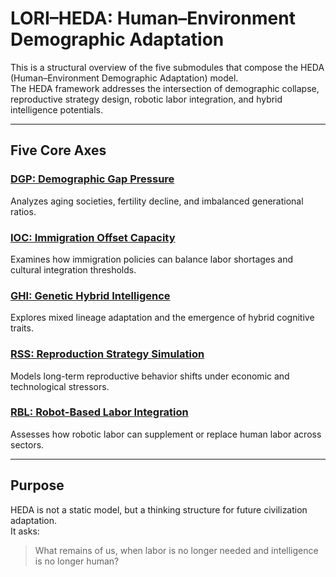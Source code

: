 # LORI–HEDA: Human–Environment Demographic Adaptation

This is a structural overview of the five submodules that compose the HEDA (Human–Environment Demographic Adaptation) model.  
The HEDA framework addresses the intersection of demographic collapse, reproductive strategy design, robotic labor integration, and hybrid intelligence potentials.

---

## Five Core Axes

### [DGP: Demographic Gap Pressure](DGP.md)
Analyzes aging societies, fertility decline, and imbalanced generational ratios.

### [IOC: Immigration Offset Capacity](IOC.md)
Examines how immigration policies can balance labor shortages and cultural integration thresholds.

### [GHI: Genetic Hybrid Intelligence](GHI.md)
Explores mixed lineage adaptation and the emergence of hybrid cognitive traits.

### [RSS: Reproduction Strategy Simulation](RSS.md)
Models long-term reproductive behavior shifts under economic and technological stressors.

### [RBL: Robot-Based Labor Integration](RBL.md)
Assesses how robotic labor can supplement or replace human labor across sectors.

---

## Purpose

HEDA is not a static model, but a thinking structure for future civilization adaptation.  
It asks:

> What remains of us, when labor is no longer needed and intelligence is no longer human?
